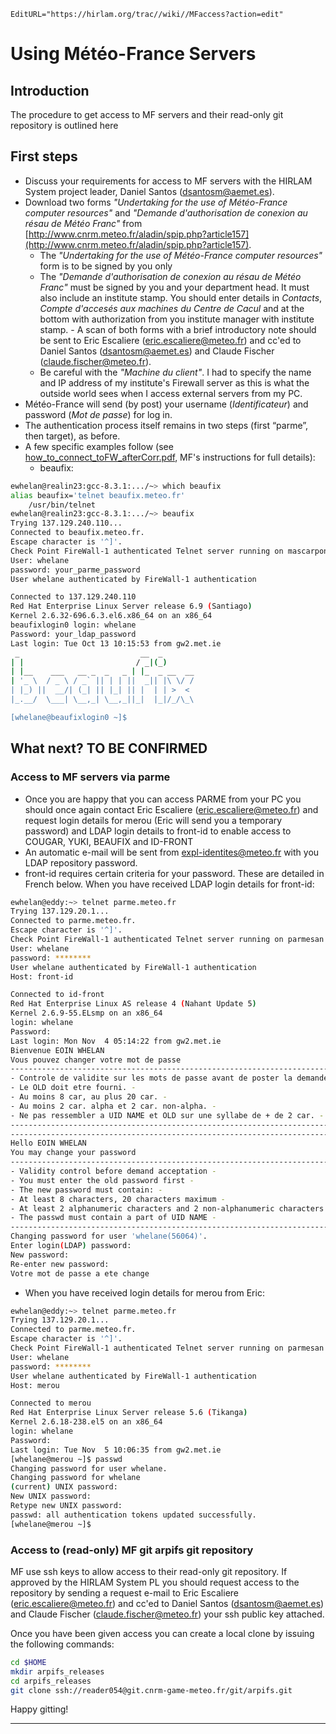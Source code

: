 ```@meta
EditURL="https://hirlam.org/trac//wiki//MFaccess?action=edit"
```
# Using Météo-France Servers

## Introduction

The procedure to get access to MF servers and their read-only git repository is outlined here

## First steps
 * Discuss your requirements for access to MF servers with the HIRLAM System project leader, Daniel Santos (dsantosm@aemet.es).
 * Download two forms *"Undertaking for the use of Météo-France computer resources"* and *"Demande d'authorisation de conexion au résau de Météo Franc"* from [http://www.cnrm.meteo.fr/aladin/spip.php?article157](http://www.cnrm.meteo.fr/aladin/spip.php?article157). 
   - The *"Undertaking for the use of Météo-France computer resources"* form  is to be signed by you only
   - The *"Demande d'authorisation de conexion au résau de Météo Franc"* must be signed by you and your department head. It must also include an institute stamp. You should enter details in *Contacts*, *Compte d'accesés aux machines du Centre de Cacul* and at the bottom with authorization from you institute manager with institute stamp.   - A scan of both forms with a brief introductory note should be sent to Eric Escaliere (eric.escaliere@meteo.fr) and cc'ed to Daniel Santos (dsantosm@aemet.es) and Claude Fischer (claude.fischer@meteo.fr).
   - Be careful with the *"Machine du client"*. I had to specify the name and IP address of my institute's Firewall server as this is what the outside world sees when I access external servers from my PC.
 * Météo-France will send (by post) your username (*Identificateur*) and password (*Mot de passe*) for log in.
 * The authentication process itself remains in two steps (first “parme”, then target), as before. 
 * A few specific examples follow (see [how_to_connect_toFW_afterCorr.pdf](how_to_connect_toFW_afterCorr.pdf), MF's instructions for full details):
   * beaufix:
```bash
ewhelan@realin23:gcc-8.3.1:.../~> which beaufix
alias beaufix='telnet beaufix.meteo.fr'
	/usr/bin/telnet
ewhelan@realin23:gcc-8.3.1:.../~> beaufix 
Trying 137.129.240.110...
Connected to beaufix.meteo.fr.
Escape character is '^]'.
Check Point FireWall-1 authenticated Telnet server running on mascarpone
User: whelane
password: your_parme_password
User whelane authenticated by FireWall-1 authentication

Connected to 137.129.240.110
Red Hat Enterprise Linux Server release 6.9 (Santiago)
Kernel 2.6.32-696.6.3.el6.x86_64 on an x86_64
beaufixlogin0 login: whelane
Password: your_ldap_password
Last login: Tue Oct 13 10:15:53 from gw2.met.ie
 _                           __  _       
| |                         / _|(_)      
| |__    ___   __ _  _   _ | |_  _ __  __
| '_ \  / _ \ / _` || | | ||  _|| |\ \/ /
| |_) ||  __/| (_| || |_| || |  | | >  < 
|_.__/  \___| \__,_| \__,_||_|  |_|/_/\_\ 

[whelane@beaufixlogin0 ~]$ 
```

## What next? **TO BE CONFIRMED**
### Access to MF servers via parme
 * Once you are happy that you can access PARME from your PC you should once again contact Eric Escaliere (eric.escaliere@meteo.fr) and request login details for merou (Eric will send you a temporary password) and LDAP login details to front-id to enable access to COUGAR, YUKI, BEAUFIX and ID-FRONT
 * An automatic e-mail will be sent from expl-identites@meteo.fr with you LDAP repository password.
 * front-id requires certain criteria for your password. These are detailed in French below. When you have received LDAP login details for front-id:
```bash
ewhelan@eddy:~> telnet parme.meteo.fr
Trying 137.129.20.1...
Connected to parme.meteo.fr.
Escape character is '^]'.
Check Point FireWall-1 authenticated Telnet server running on parmesan
User: whelane
password: ********
User whelane authenticated by FireWall-1 authentication
Host: front-id

Connected to id-front
Red Hat Enterprise Linux AS release 4 (Nahant Update 5)
Kernel 2.6.9-55.ELsmp on an x86_64
login: whelane
Password: 
Last login: Mon Nov  4 05:14:22 from gw2.met.ie
Bienvenue EOIN WHELAN
Vous pouvez changer votre mot de passe
-------------------------------------------------------------------------
- Controle de validite sur les mots de passe avant de poster la demande -
- Le OLD doit etre fourni. -
- Au moins 8 car, au plus 20 car. -
- Au moins 2 car. alpha et 2 car. non-alpha. -
- Ne pas ressembler a UID NAME et OLD sur une syllabe de + de 2 car. -
-------------------------------------------------------------------------
-------------------------------------------------------------------------
Hello EOIN WHELAN
You may change your password
-------------------------------------------------------------------------
- Validity control before demand acceptation -
- You must enter the old password first -
- The new password must contain: -
- At least 8 characters, 20 characters maximum -
- At least 2 alphanumeric characters and 2 non-alphanumeric characters -
- The passwd must contain a part of UID NAME -
-------------------------------------------------------------------------
Changing password for user 'whelane(56064)'.
Enter login(LDAP) password: 
New password: 
Re-enter new password: 
Votre mot de passe a ete change

```

 * When you have received login details for merou from Eric:
```bash
ewhelan@eddy:~> telnet parme.meteo.fr
Trying 137.129.20.1...
Connected to parme.meteo.fr.
Escape character is '^]'.
Check Point FireWall-1 authenticated Telnet server running on parmesan
User: whelane
password: ********
User whelane authenticated by FireWall-1 authentication
Host: merou

Connected to merou
Red Hat Enterprise Linux Server release 5.6 (Tikanga)
Kernel 2.6.18-238.el5 on an x86_64
login: whelane
Password: 
Last login: Tue Nov  5 10:06:35 from gw2.met.ie
[whelane@merou ~]$ passwd
Changing password for user whelane.
Changing password for whelane
(current) UNIX password: 
New UNIX password: 
Retype new UNIX password: 
passwd: all authentication tokens updated successfully.
[whelane@merou ~]$ 
```

### Access to (read-only) MF git arpifs git repository
MF use ssh keys to allow access to their read-only git repository. If approved by the HIRLAM System PL you should request access to the repository by sending a request e-mail to Eric Escaliere (eric.escaliere@meteo.fr) and cc'ed to Daniel Santos (dsantosm@aemet.es) and Claude Fischer (claude.fischer@meteo.fr) your ssh public key attached.

Once you have been given access you can create a local clone by issuing the following commands:
```bash
cd $HOME
mkdir arpifs_releases
cd arpifs_releases
git clone ssh://reader054@git.cnrm-game-meteo.fr/git/arpifs.git
```
Happy gitting!



----



